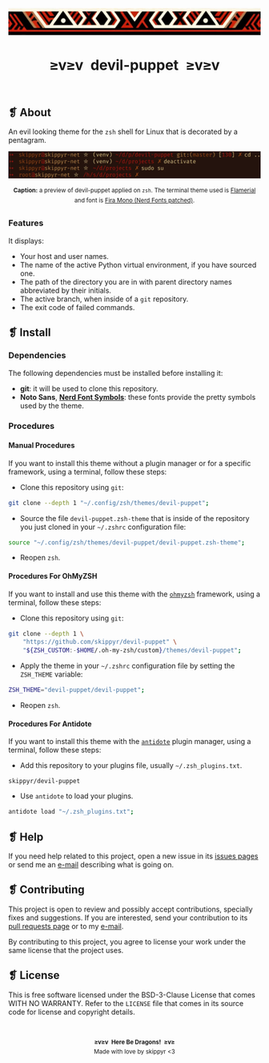 <p align="center">
	<img alt="" src="assets/ornament.webp" />
</p>
<h1 align="center">≥v≥v&ensp;devil-puppet&ensp;≥v≥v</h1>
<p align="center">
	<img alt="" src="https://img.shields.io/github/license/skippyr/devil-puppet?style=plastic&label=%E2%89%A5%20license&labelColor=%2324130e&color=%23b8150d" />
	&nbsp;
	<img alt="" src="https://img.shields.io/github/v/tag/skippyr/devil-puppet?style=plastic&label=%E2%89%A5%20tag&labelColor=%2324130e&color=%23b8150d" />
	&nbsp;
	<img alt="" src="https://img.shields.io/github/commit-activity/t/skippyr/devil-puppet?style=plastic&label=%E2%89%A5%20commits&labelColor=%2324130e&color=%23b8150d" />
	&nbsp;
	<img alt="" src="https://img.shields.io/github/stars/skippyr/devil-puppet?style=plastic&label=%E2%89%A5%20stars&labelColor=%2324130e&color=%23b8150d" />
</p>

## ❡ About

An evil looking theme for the `zsh` shell for Linux that is decorated by a pentagram.

<p align="center">
	<img alt="" src="assets/preview.webp" />
</p>
<p align="center"><sup><strong>Caption:</strong> a preview of devil-puppet applied on <code>zsh</code>. The terminal theme used is <a href="https://github.com/skippyr/flamerial">Flamerial</a> and font is <a href="https://www.nerdfonts.com/font-downloads">Fira Mono (Nerd Fonts patched)</a>.</sup></p>

### Features

It displays:

- Your host and user names.
- The name of the active Python virtual environment, if you have sourced one.
- The path of the directory you are in with parent directory names abbreviated by their initials.
- The active branch, when inside of a `git` repository.
- The exit code of failed commands.

## ❡ Install

### Dependencies

The following dependencies must be installed before installing it:

- **git**: it will be used to clone this repository.
- **Noto Sans**, [**Nerd Font Symbols**](https://www.nerdfonts.com/font-downloads): these fonts provide the pretty symbols used by the theme.

### Procedures

#### Manual Procedures

If you want to install this theme without a plugin manager or for a specific framework, using a terminal, follow these steps:

- Clone this repository using `git`:

```sh
git clone --depth 1 "~/.config/zsh/themes/devil-puppet";
```

- Source the file `devil-puppet.zsh-theme` that is inside of the repository you just cloned in your `~/.zshrc` configuration file:

```zsh
source "~/.config/zsh/themes/devil-puppet/devil-puppet.zsh-theme";
```

- Reopen `zsh`.

#### Procedures For OhMyZSH

If you want to install and use this theme with the [`ohmyzsh`](https://github.com/ohmyzsh/ohmyzsh) framework, using a terminal, follow these steps:

- Clone this repository using `git`:

```sh
git clone --depth 1 \
    "https://github.com/skippyr/devil-puppet" \
    "${ZSH_CUSTOM:-$HOME/.oh-my-zsh/custom}/themes/devil-puppet";
```

- Apply the theme in your `~/.zshrc` configuration file by setting the `ZSH_THEME` variable:

```zsh
ZSH_THEME="devil-puppet/devil-puppet";
```

- Reopen `zsh`.

#### Procedures For Antidote

If you want to install this theme with the [`antidote`](https://github.com/mattmc3/antidote) plugin manager, using a terminal, follow these steps:

- Add this repository to your plugins file, usually `~/.zsh_plugins.txt`.

```
skippyr/devil-puppet
```

- Use `antidote` to load your plugins.

```zsh
antidote load "~/.zsh_plugins.txt";
```

## ❡ Help

If you need help related to this project, open a new issue in its [issues pages](https://github.com/skippyr/devil-puppet/issues) or send me an [e-mail](mailto:skippyr.developer@gmail.com) describing what is going on.

## ❡ Contributing

This project is open to review and possibly accept contributions, specially fixes and suggestions. If you are interested, send your contribution to its [pull requests page](https://github.com/skippyr/devil-puppet/pulls) or to my [e-mail](mailto:skippyr.developer@gmail.com).

By contributing to this project, you agree to license your work under the same license that the project uses.

## ❡ License

This is free software licensed under the BSD-3-Clause License that comes WITH NO WARRANTY. Refer to the `LICENSE` file that comes in its source code for license and copyright details.

&ensp;
<p align="center"><sup><strong>≥v≥v&ensp;Here Be Dragons!&ensp;≥v≥</strong><br />Made with love by skippyr <3</sup></p>
